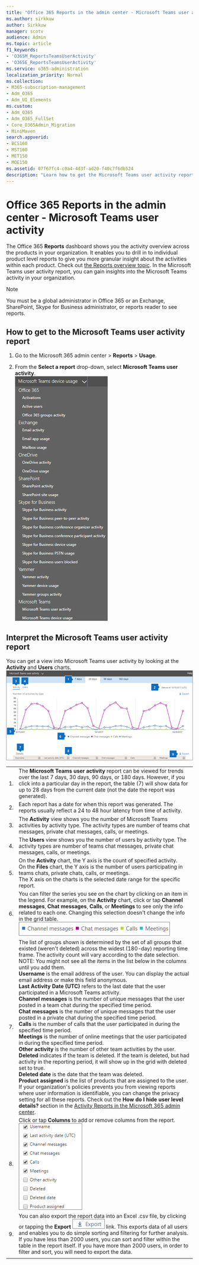 ```yaml
---
title: "Office 365 Reports in the admin center - Microsoft Teams user activity"
ms.author: sirkkuw
author: Sirkkuw
manager: scotv
audience: Admin
ms.topic: article
f1_keywords:
- 'O365M_ReportsTeamsUserActivity'
- 'O365E_ReportsTeamsUserActivity'
ms.service: o365-administration
localization_priority: Normal
ms.collection: 
- M365-subscription-management
- Adm_O365
- Adm_UI_Elements
ms.custom:
- Adm_O365
- Adm_O365_FullSet
- Core_O365Admin_Migration
- MiniMaven
search.appverid:
- BCS160
- MST160
- MET150
- MOE150
ms.assetid: 07f67fc4-c0a4-4d3f-ad20-f40c7f6db524
description: "Learn how to get the Microsoft Teams user activity report and gain insights into the Teams activity in your organization."
---
```


# Office 365 Reports in the admin center - Microsoft Teams user activity

The Office 365 **Reports** dashboard shows you the activity overview across the products in your organization. It enables you to drill in to individual product level reports to give you more granular insight about the activities within each product. Check out [the Reports overview topic](activity-reports.md). In the Microsoft Teams user activity report, you can gain insights into the Microsoft Teams activity in your organization.
  
> [!NOTE]
> You must be a global administrator in Office 365 or an Exchange, SharePoint, Skype for Business administrator, or reports reader to see reports. 
  
## How to get to the Microsoft Teams user activity report

1. Go to the Microsoft 365 admin center \> **Reports** \> **Usage**.
    
2. From the **Select a report** drop-down, select **Microsoft Teams user activity**.<br/>![Select a report - Microsoft Teams user activity.](../media/f8288ebe-27c3-43b5-8178-fb80bc5abd52.png)
  
## Interpret the Microsoft Teams user activity report

You can get a view into Microsoft Teams user activity by looking at the **Activity** and **Users** charts.<br/>![Office 365 reports - Microsoft Teams user activity.](../media/40359f81-25f7-416d-bb1e-37289133ef6b.png)
  
|||
|:-----|:-----|
|1.  <br/> |The **Microsoft Teams user activity** report can be viewed for trends over the last 7 days, 30 days, 90 days, or 180 days. However, if you click into a particular day in the report, the table (7) will show data for up to 28 days from the current date (not the date the report was generated).  <br/> |
|2.  <br/> |Each report has a date for when this report was generated. The reports usually reflect a 24 to 48 hour latency from time of activity.  <br/> |
|3.  <br/> |The **Activity** view shows you the number of Microsoft Teams activities by activity type. The activity types are number of teams chat messages, private chat messages, calls, or meetings.  <br/> |
|4.  <br/> |The **Users** view shows you the number of users by activity type. The activity types are number of teams chat messages, private chat messages, calls, or meetings.  <br/> |
|5.  <br/> | On the **Activity** chart, the Y axis is the count of specified activity.  <br/>  On the **Files** chart, the Y axis is the number of users participating in teams chats, private chats, calls, or meetings.  <br/>  The X axis on the charts is the selected date range for the specific report.  <br/> |
|6.  <br/> |You can filter the series you see on the chart by clicking on an item in the legend. For example, on the **Activity** chart, click or tap **Channel messages**, **Chat messages**, **Calls**, or **Meetings** to see only the info related to each one. Changing this selection doesn't change the info in the grid table.  <br/> ![Filter the Microsoft Teams activity charts](../media/c819c4ea-6e9a-4411-a0dd-9f800d64ce38.png)|
|7.  <br/> | The list of groups shown is determined by the set of all groups that existed (weren't deleted) across the widest (180-day) reporting time frame. The activity count will vary according to the date selection.  <br/> NOTE: You might not see all the items in the list below in the columns until you add them.<br/>**Username** is the email address of the user. You can display the actual email address or make this field anonymous.  <br/> **Last Activity Date (UTC)** refers to the last date that the user participated in a Microsoft Teams activity.  <br/> **Channel messages** is the number of unique messages that the user posted in a team chat during the specified time period.  <br/> **Chat messages** is the number of unique messages that the user posted in a private chat during the specified time period.  <br/> **Calls** is the number of calls that the user participated in during the specified time period.  <br/> **Meetings** is the number of online meetings that the user participated in during the specified time period.  <br/> **Other activity** is the number of other team activities by the user.  <br/> **Deleted** indicates if the team is deleted. If the team is deleted, but had activity in the reporting period, it will show up in the grid with deleted set to true.  <br/> **Deleted date** is the date that the team was deleted.  <br/> **Product assigned** is the list of products that are assigned to the user.  <br/>  If your organization's policies prevents you from viewing reports where user information is identifiable, you can change the privacy setting for all these reports. Check out the **How do I hide user level details?** section in the [Activity Reports in the Microsoft 365 admin center](activity-reports.md).  <br/> |
|8.  <br/> |Click or tap **Columns** to add or remove columns from the report.  <br/> ![Teams user activity report - choose columns](../media/eb5fbcee-e371-4d36-a0c6-fa54732311ec.png)|
|9.  <br/> |You can also export the report data into an Excel .csv file, by clicking or tapping the **Export** ![Office 365 reports](../media/816a224b-6ca7-4967-a135-4f6427f64dc8.JPG) link. This exports data of all users and enables you to do simple sorting and filtering for further analysis. If you have less than 2000 users, you can sort and filter within the table in the report itself. If you have more than 2000 users, in order to filter and sort, you will need to export the data.  <br/> |
|||
   

